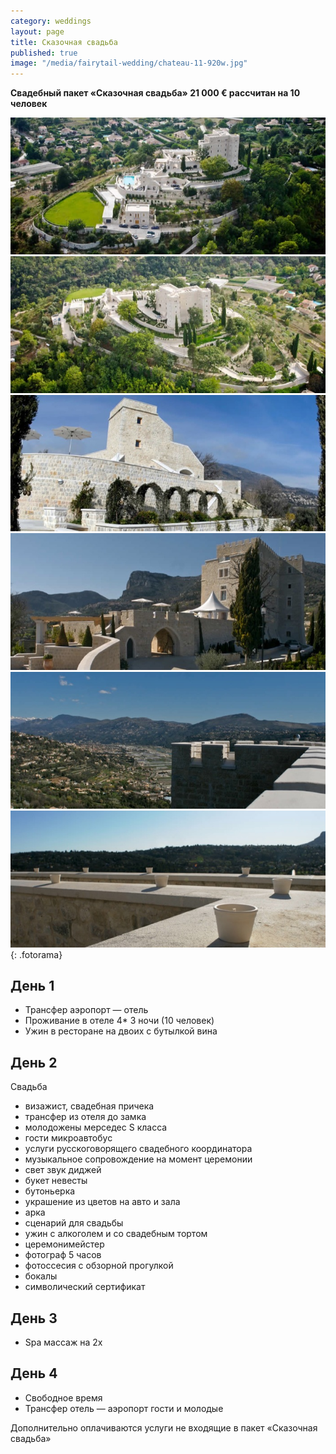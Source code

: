 ```yaml
---
category: weddings
layout: page
title: Сказочная свадьба
published: true
image: "/media/fairytail-wedding/chateau-11-920w.jpg"
---
```


__Свадебный пакет «Сказочная свадьба» 21 000 € рассчитан на 10 человек__

![Сказочная свадьба](/media/fairytail-wedding/chateau-11-920w.jpg)
![Сказочная свадьба](/media/fairytail-wedding/chateau-1-920w.jpg)
![Сказочная свадьба](/media/fairytail-wedding/chateau-10-920w.jpg)
![Сказочная свадьба](/media/fairytail-wedding/chateau-13-600w.jpg)
![Сказочная свадьба](/media/fairytail-wedding/chateau-14-600w.jpg)
![Сказочная свадьба](/media/fairytail-wedding/chateau-15-600w.jpg)
{: .fotorama}

## День 1

* Трансфер аэропорт — отель
* Проживание в отеле 4* 3 ночи (10 человек)
* Ужин в ресторане на двоих с бутылкой вина

## День 2

Свадьба

* визажист, свадебная причека
* трансфер из отеля до замка
* молодожены мерседес S класса
* гости микроавтобус
* услуги русскоговорящего свадебного координатора
* музыкальное сопровождение на момент церемонии 
* свет звук диджей
* букет невесты
* бутоньерка
* украшение из цветов на авто и зала
* арка
* сценарий для свадьбы
* ужин с алкоголем и со свадебным тортом
* церемонимейстер
* фотограф 5 часов
* фотоссесия с обзорной прогулкой
* бокалы
* символический сертификат                

## День 3

* Spa массаж на 2х

## День 4

* Свободное время
* Трансфер отель — аэропорт гости и молодые

Дополнительно оплачиваются услуги не входящие в пакет «Сказочная   свадьба»